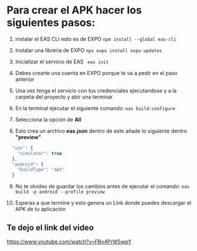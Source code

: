 # Para crear el APK hacer los siguientes pasos:

1. instalar el EAS CLI esto es de EXPO
```npm install --global eas-cli```

2. Instalar una libreria de EXPO
```npx expo install expo-updates```

3. Inicializar el servicio de EAS
``` eas init```

4. Debes crearte una cuenta en EXPO porque te va a pedir en el paso anterior

5. Una vez tenga el servicio con tus credenciales ejecutandose y a la carpeta del proyecto y abir una terminar

6. En la terminal ejecutar el siguiente comando:
```eas build:configure```

7. Selecciona la opción de **All**

8. Esto crea un archivo **eas.json** dentro de este añade lo siguiente dentro **"preview"** 
```javascript
  "ios": {
    "simulator": true
  },
  "android": {
    "buildType": "apk"
  }
```

9. No te olvides de guardar los cambios antes de ejecutar el comando:
```eas build -p android --profile preview```

10. Esperas a que termine y esto genera un Link donde puedes descargar el APK de tu aplicación

## Te dejo el link del video

https://www.youtube.com/watch?v=FBv4PrW5wqY